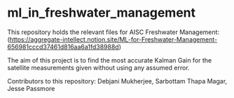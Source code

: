 # ml_in_freshwater_management
This repository holds the relevant files for AISC Freshwater Management: (https://aggregate-intellect.notion.site/ML-for-Freshwater-Management-656981cccd37461d816aa6a1fd38988d)

 The aim of this project is to find the most accurate Kalman Gain for the satellite measurements given without using any assumed error.

Contributors to this repository: Debjani Mukherjee, Sarbottam Thapa Magar, Jesse Passmore
